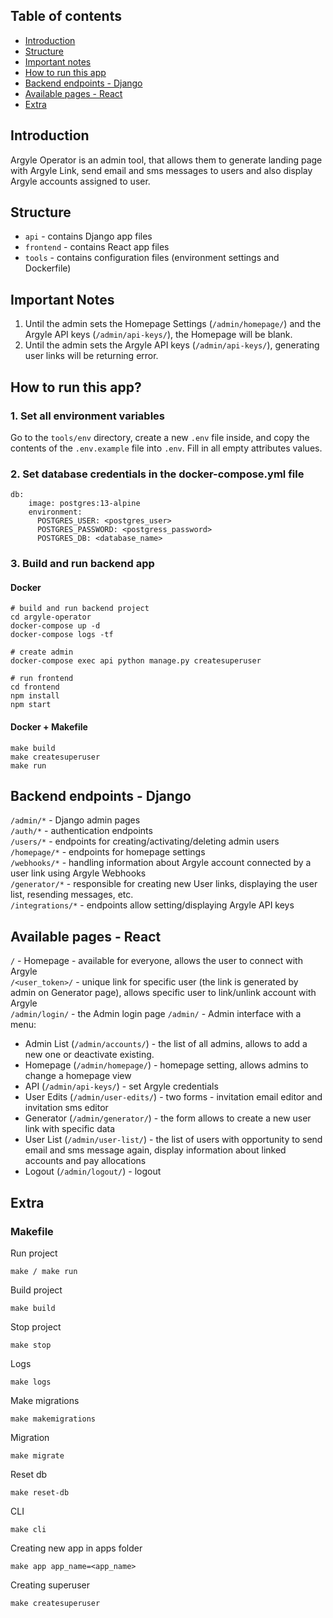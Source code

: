 ## Table of contents
* [Introduction](#introduction)
* [Structure](#structure)
* [Important notes](#important-notes)
* [How to run this app](#how-to-run-this-app)
* [Backend endpoints - Django](#backend-endpoints---django)
* [Available pages - React](#available-pages---react)
* [Extra](#extra)

## Introduction
Argyle Operator is an admin tool, that allows them to generate landing page with Argyle Link, send email and sms messages to users 
and also display Argyle accounts assigned to user.

## Structure
- `api` - contains Django app files
- `frontend` - contains React app files
- `tools` - contains configuration files (environment settings and Dockerfile)

## Important Notes

1. Until the admin sets the Homepage Settings (`/admin/homepage/`) and the Argyle API keys (`/admin/api-keys/`), the Homepage will be blank.
2. Until the admin sets the Argyle API keys (`/admin/api-keys/`), generating user links will be returning error.


## How to run this app?

### 1. Set all environment variables
Go to the `tools/env` directory, create a new `.env` file inside, and copy the contents of the `.env.example` file into `.env`. 
Fill in all empty attributes values.

### 2. Set database credentials in the docker-compose.yml file
```  
db:
    image: postgres:13-alpine
    environment:
      POSTGRES_USER: <postgres_user>
      POSTGRES_PASSWORD: <postgress_password>
      POSTGRES_DB: <database_name>
```

### 3. Build and run backend app
#### Docker
```
# build and run backend project
cd argyle-operator
docker-compose up -d
docker-compose logs -tf

# create admin
docker-compose exec api python manage.py createsuperuser

# run frontend
cd frontend
npm install
npm start
```

#### Docker + Makefile
```
make build
make createsuperuser
make run
```

## Backend endpoints - Django
`/admin/*` - Django admin pages \
`/auth/*` - authentication endpoints \
`/users/*` - endpoints for creating/activating/deleting admin users \
`/homepage/*` - endpoints for homepage settings \
`/webhooks/*` - handling information about Argyle account connected by a user link using Argyle Webhooks \
`/generator/*` - responsible for creating new User links, displaying the user list, resending messages, etc. \
`/integrations/*` - endpoints allow setting/displaying Argyle API keys 


## Available pages - React
`/` - Homepage - available for everyone, allows the user to connect with Argyle \
`/<user_token>/` - unique link for specific user (the link is generated by admin on Generator page), allows specific user to link/unlink account with Argyle \
`/admin/login/` - the Admin login page 
`/admin/` - Admin interface with a menu: 
* Admin List (`/admin/accounts/`) - the list of all admins, allows to add a new one or deactivate existing. 
* Homepage (`/admin/homepage/`) - homepage setting, allows admins to change a homepage view 
* API (`/admin/api-keys/`) - set Argyle credentials 
* User Edits (`/admin/user-edits/`) - two forms - invitation email editor and invitation sms editor 
* Generator (`/admin/generator/`) - the form allows to create a new user link with specific data 
* User List (`/admin/user-list/`) - the list of users with opportunity to send email and sms message again, display information about linked accounts and pay allocations 
* Logout (`/admin/logout/`) - logout

## Extra
### Makefile

Run project

```
make / make run
```

Build project

```
make build
```

Stop project

```
make stop
```

Logs

```
make logs
```

Make migrations

```
make makemigrations
```

Migration

```
make migrate
```

Reset db

```
make reset-db
```

CLI

```
make cli
```

Creating new app in apps folder
```
make app app_name=<app_name>
```

Creating superuser

```make app app_name=<app_name>
make createsuperuser
```

